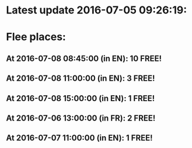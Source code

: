 # Latest update 2016-07-05 09:26:19:
# Flee places:
## At 2016-07-08 08:45:00 (in EN): 10 FREE!
## At 2016-07-08 11:00:00 (in EN): 3 FREE!
## At 2016-07-08 15:00:00 (in EN): 1 FREE!
## At 2016-07-06 13:00:00 (in FR): 2 FREE!
## At 2016-07-07 11:00:00 (in EN): 1 FREE!
